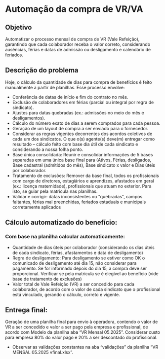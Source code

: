 
# Automação da compra de VR/VA
## Objetivo
Automatizar o processo mensal de compra de VR (Vale Refeição), garantindo que cada colaborador receba o valor correto, considerando ausências, férias e datas de admissão ou desligamento e calendário de feriados.

## Descrição do problema
Hoje, o cálculo da quantidade de dias para compra de benefícios é feito manualmente a partir de planilhas. Esse processo envolve:
 - Conferência de datas de início e fim do contrato no mês.
 - Exclusão de colaboradores em férias (parcial ou integral por regra de sindicato).
 - Ajustes para datas quebradas (ex.: admissões no meio do mês e desligamentos).
 - Cálculo do número exato de dias a serem comprados para cada pessoa.
 - Geração de um layout de compra a ser enviado para o fornecedor.
 - Considerar as regras vigentes decorrentes dos acordos coletivos de cada um dos sindicatos.
O que o(s) agente(s) deve(m) entregar como resultado – cálculo feito com base dia útil de cada sindicato e considerando a nossa folha ponto.
 - Base única consolidada: Reunir e consolidar informações de 5 bases separadas em uma única base final para (Ativos, Férias, desligados, Base cadastral (admitidos do mês), Base sindicato x valor e Dias úteis por colaborador.
 - Tratamento de exclusões: Remover da base final, todos os profissionais com cargo de diretores, estagiários e aprendizes, afastados em geral (ex.: licença maternidade), profissionais que atuam no exterior. Para isto, se guiar pela matrícula nas planilhas.
 - Validar e corrigir: datas inconsistentes ou "quebradas", campos faltantes, férias mal preenchidas, feriados estaduais e municipais corretamente aplicados

## Cálculo automatizado do benefício:

### Com base na planilha calcular automaticamente:
 - Quantidade de dias úteis por colaborador (considerando os dias úteis de cada sindicato, férias, afastamentos e data de desligamento)
 - Regra de desligamento: Para desligamento se estiver como OK o comunicado de desligamento até dia 15, não considerar para pagamento. Se for informado depois do dia 15, a compra deve ser proporcional. Verificar se pela matricula se é elegível ao benefício (vide base de tratamento de exclusões)
 - Valor total de Vale Refeição (VR) a ser concedido para cada colaborador, de acordo com o valor de cada sindicato que o profissional está vinculado, gerando o cálculo, correto e vigente.

## Entrega final:
Geração de uma planilha final para envio à operadora, contendo o valor de VR a ser concedido e valor a ser pago pela empresa e profissional, de acordo com Modelo da planilha aba “VR Mensal 05.2025”. Considerar custo para empresa 80% do valor pago e 20% a ser descontado do profissional.
 - Observar as validações constantes na aba “validações” da planilha “VR MENSAL 05.2025 vfinal.xlsx”.